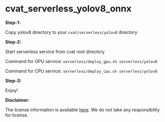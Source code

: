 # cvat_serverless_yolov8_onnx

**Step-1:** 

Copy yolov8 directory to your `cvat/serverless/yolov8` directory

**Step-2:** 

Start serverless service from cvat root directory

Command for GPU service: `serverless/deploy_gpu.sh serverless/yolov8`

Command for CPU service: `serverless/deploy_cpu.sh serverless/yolov8`

**Step-3:** 

Enjoy!


**Disclaimer:**

The license information is available [here](https://github.com/ultralytics/ultralytics/blob/main/LICENSE). We do not take any responsibility for license. 
